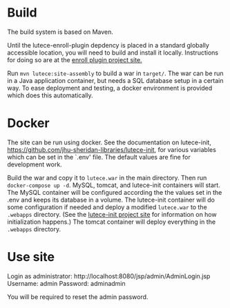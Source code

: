 # Build

The build system is based on Maven.

Until the lutece-enroll-plugin depdency is placed in a standard globally accessible location, you will
need to build and install it locally. Instructions for doing so are at the [enroll plugin project site.](https://github.com/jhu-sheridan-libraries/lutece-enroll-plugin)

Run `mvn lutece:site-assembly` to build a war in `target/`. The war can be run in a Java application container, but needs a SQL database setup in a certain way. To ease deployment and testing, a docker environment is provided which does this automatically.

# Docker

The site can be run using docker. See the documentation on lutece-init, https://github.com/jhu-sheridan-libraries/lutece-init, for various variables which can be set in the `.env' file. The default values are fine for development work.

Build the war and copy it to `lutece.war` in the main directory.
Then run `docker-compose up -d`. MySQL, tomcat, and lutece-init containers will start.
The MySQL container will be configured according the the values set in the .env and 
keeps its database in a volume. The lutece-init container will do some configuration if needed and deploy a modified `lutece.war` to the `.webapps` directory. (See the [lutece-init project site](https://github.com/jhu-sheridan-libraries/lutece-init) for information on how initialization happens.) The tomcat container will deploy everything in the `.webapps` directory.

# Use site

Login as administrator: http://localhost:8080/jsp/admin/AdminLogin.jsp
Username: admin
Password: adminadmin

You will be required to reset the admin password.
